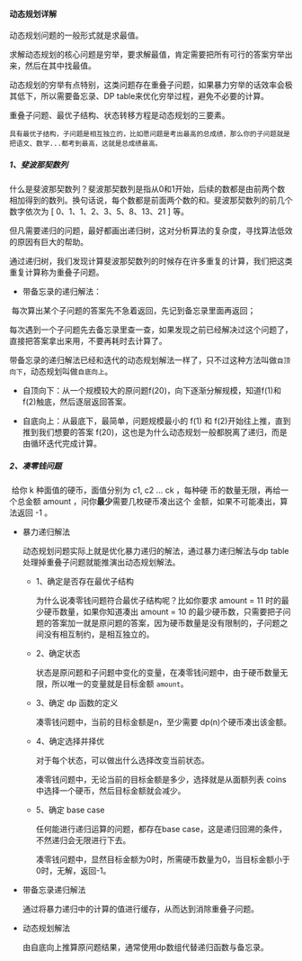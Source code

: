 #### 动态规划详解

动态规划问题的一般形式就是求最值。

求解动态规划的核心问题是穷举，要求解最值，肯定需要把所有可行的答案穷举出来，然后在其中找最值。

动态规划的穷举有点特别，这类问题存在重叠子问题，如果暴力穷举的话效率会极其低下，所以需要备忘录、DP table来优化穷举过程，避免不必要的计算。

重叠子问题、最优子结构、状态转移方程是动态规划的三要素。

`具有最优子结构，子问题是相互独立的，比如愿问题是考出最高的总成绩，那么你的子问题就是把语文、数学...都考到最高，这就是总成绩最高。`

##### 1、斐波那契数列

​	什么是斐波那契数列？斐波那契数列是指从0和1开始，后续的数都是由前两个数相加得到的数列。换句话说，每个数都是前面两个数的和。斐波那契数列的前几个数字依次为 [ 0、1、1、2、3、5、8、13、21 ] 等。

但凡需要递归的问题，最好都画出递归树，这对分析算法的复杂度，寻找算法低效的原因有巨大的帮助。

通过递归树，我们发现计算斐波那契数列的时候存在许多重复的计算，我们把这类重复计算称为重叠子问题。

* 带备忘录的递归解法：

​		每次算出某个子问题的答案先不急着返回，先记到备忘录里面再返回；

​		每次遇到一个子问题先去备忘录里查一查，如果发现之前已经解决过这个问题了，直接把答案拿出来用，不要再耗时去计算了。

​		带备忘录的递归解法已经和迭代的动态规划解法一样了，只不过这种方法叫做`自顶向下`，动态规划叫做`自底向上`。

* 自顶向下：从一个规模较大的原问题f(20)，向下逐渐分解规模，知道f(1)和f(2)触底，然后逐层返回答案。

* 自底向上：从最底下，最简单，问题规模最小的 f(1) 和 f(2)开始往上推，直到推到我们想要的答案 f(20)，这也是为什么动态规划一般都脱离了递归，而是由循环迭代完成计算。

##### 2、凑零钱问题

​		给你 k 种⾯值的硬币，⾯值分别为 c1, c2 ... ck ，每种硬 币的数量⽆限，再给⼀个总⾦额 amount ，问你**最少**需要⼏枚硬币凑出这个 ⾦额，如果不可能凑出，算法返回 -1 。

* 暴力递归解法

  动态规划问题实际上就是优化暴力递归的解法，通过暴力递归解法与dp table处理掉重叠子问题就能推演出动态规划解法。

  * 1、确定是否存在最优子结构

    为什么说凑零钱问题符合最优子结构呢？比如你要求 amount = 11 时的最少硬币数量，如果你知道凑出 amount = 10 的最少硬币数，只需要把子问题的答案加一就是原问题的答案，因为硬币数量是没有限制的，子问题之间没有相互制约，是相互独立的。

  * 2、确定状态

    状态是原问题和子问题中变化的变量，在凑零钱问题中，由于硬币数量无限，所以唯一的变量就是目标金额 `amount`。

  * 3、确定 dp 函数的定义

    凑零钱问题中，当前的目标金额是n，至少需要 dp(n)个硬币凑出该金额。

  * 4、确定选择并择优

    对于每个状态，可以做出什么选择改变当前状态。

    凑零钱问题中，无论当前的目标金额是多少，选择就是从面额列表 coins 中选择一个硬币，然后目标金额就会减少。

  * 5、确定 base case

    任何能进行递归运算的问题，都存在base case，这是递归回溯的条件，不然递归会无限进行下去。

    凑零钱问题中，显然目标金额为0时，所需硬币数量为0，当目标金额小于0时，无解，返回-1。


* 带备忘录递归解法

  通过将暴力递归中的计算的值进行缓存，从而达到消除重叠子问题。

* 动态规划解法

  由自底向上推算原问题结果，通常使用dp数组代替递归函数与备忘录。		